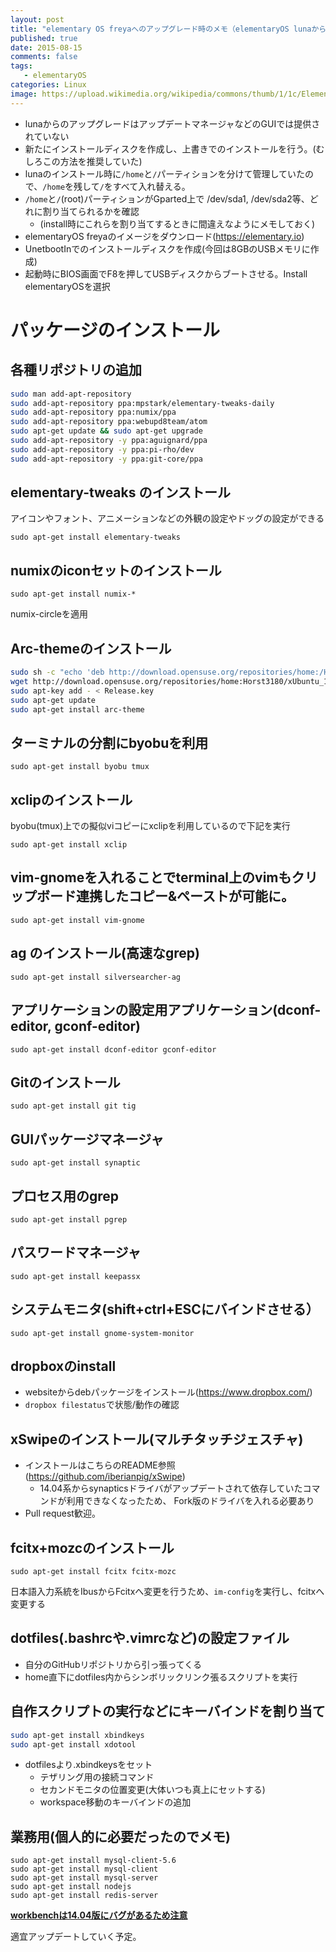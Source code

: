 ```yaml
---
layout: post
title: "elementary OS freyaへのアップグレード時のメモ（elementaryOS lunaから）"
published: true
date: 2015-08-15
comments: false
tags: 
   - elementaryOS
categories: Linux
image: https://upload.wikimedia.org/wikipedia/commons/thumb/1/1c/Elementary_OS_Freya_Desktop.png/1024px-Elementary_OS_Freya_Desktop.png
---
```


* lunaからのアップグレードはアップデートマネージャなどのGUIでは提供されていない
* 新たにインストールディスクを作成し、上書きでのインストールを行う。(むしろこの方法を推奨していた)
* lunaのインストール時に`/home`と`/`パーティションを分けて管理していたので、`/home`を残して`/`をすべて入れ替える。
* `/home`と`/`(root)パーティションがGparted上で /dev/sda1, /dev/sda2等、どれに割り当てられるかを確認
  * (install時にこれらを割り当てするときに間違えなようにメモしておく)
* elementaryOS freyaのイメージをダウンロード(https://elementary.io)
* UnetbootInでのインストールディスクを作成(今回は8GBのUSBメモリに作成)
* 起動時にBIOS画面でF8を押してUSBディスクからブートさせる。Install elementaryOSを選択

<!-- more -->

# パッケージのインストール

## 各種リポジトリの追加

``` bash
sudo man add-apt-repository
sudo add-apt-repository ppa:mpstark/elementary-tweaks-daily
sudo add-apt-repository ppa:numix/ppa
sudo add-apt-repository ppa:webupd8team/atom
sudo apt-get update && sudo apt-get upgrade
sudo add-apt-repository -y ppa:aguignard/ppa
sudo add-apt-repository -y ppa:pi-rho/dev
sudo add-apt-repository -y ppa:git-core/ppa
```


## elementary-tweaks のインストール

アイコンやフォント、アニメーションなどの外観の設定やドッグの設定ができる  

```
sudo apt-get install elementary-tweaks
```


## numixのiconセットのインストール

```
sudo apt-get install numix-*
```
numix-circleを適用


## Arc-themeのインストール

```sh
sudo sh -c "echo 'deb http://download.opensuse.org/repositories/home:/Horst3180/xUbuntu_15.04/ /' >> /etc/apt/sources.list.d/arc-theme.list"
wget http://download.opensuse.org/repositories/home:Horst3180/xUbuntu_15.04/Release.key
sudo apt-key add - < Release.key
sudo apt-get update
sudo apt-get install arc-theme
```


## ターミナルの分割にbyobuを利用

```
sudo apt-get install byobu tmux
```


## xclipのインストール
byobu(tmux)上での擬似viコピーにxclipを利用しているので下記を実行  

```
sudo apt-get install xclip
```


## vim-gnomeを入れることでterminal上のvimもクリップボード連携したコピー&ペーストが可能に。
```
sudo apt-get install vim-gnome
```


## ag のインストール(高速なgrep)

```
sudo apt-get install silversearcher-ag
```


## アプリケーションの設定用アプリケーション(dconf-editor, gconf-editor)

```
sudo apt-get install dconf-editor gconf-editor
```


## Gitのインストール
```
sudo apt-get install git tig
```


## GUIパッケージマネージャ
```
sudo apt-get install synaptic
```


## プロセス用のgrep
```
sudo apt-get install pgrep
```

## パスワードマネージャ
```
sudo apt-get install keepassx
```

## システムモニタ(shift+ctrl+ESCにバインドさせる）
```
sudo apt-get install gnome-system-monitor
```

## dropboxのinstall

* websiteからdebパッケージをインストール(https://www.dropbox.com/)
* `dropbox filestatus`で状態/動作の確認


## xSwipeのインストール(マルチタッチジェスチャ)

* インストールはこちらのREADME参照(https://github.com/iberianpig/xSwipe)  
  * 14.04系からsynapticsドライバがアップデートされて依存していたコマンドが利用できなくなったため、 Fork版のドライバを入れる必要あり
* Pull request歓迎。


## fcitx+mozcのインストール

```
sudo apt-get install fcitx fcitx-mozc
```
日本語入力系統をIbusからFcitxへ変更を行うため、`im-config`を実行し、fcitxへ変更する

## dotfiles(.bashrcや.vimrcなど)の設定ファイル
* 自分のGitHubリポジトリから引っ張ってくる
* home直下にdotfiles内からシンボリックリンク張るスクリプトを実行

## 自作スクリプトの実行などにキーバインドを割り当て

``` bash
sudo apt-get install xbindkeys
sudo apt-get install xdotool
```

* dotfilesより.xbindkeysをセット
  * テザリング用の接続コマンド
  * セカンドモニタの位置変更(大体いつも真上にセットする)
  * workspace移動のキーバインドの追加

## 業務用(個人的に必要だったのでメモ)

```
sudo apt-get install mysql-client-5.6
sudo apt-get install mysql-client
sudo apt-get install mysql-server
sudo apt-get install nodejs
sudo apt-get install redis-server
```
__[ workbenchは14.04版にバグがあるため注意](http://askubuntu.com/a/458646)__



適宜アップデートしていく予定。
